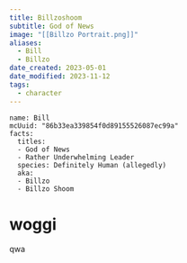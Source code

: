 ```yaml
---
title: Billzoshoom
subtitle: God of News
image: "[[Billzo Portrait.png]]"
aliases:
  - Bill
  - Billzo
date_created: 2023-05-01
date_modified: 2023-11-12
tags:
  - character
---
```


```infobox-character
name: Bill
mcUuid: "86b33ea339854f0d89155526087ec99a"
facts:
  titles:
  - God of News
  - Rather Underwhelming Leader
  species: Definitely Human (allegedly)
  aka:
  - Billzo
  - Billzo Shoom
```

# woggi

qwa